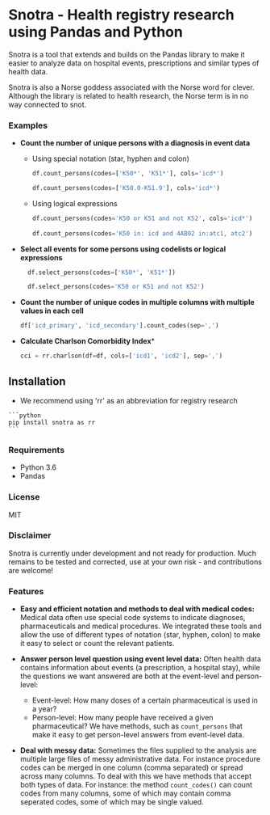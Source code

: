 # Snotra - Health registry research using Pandas and Python
Snotra is a tool that extends and builds on the Pandas library to make it easier to analyze data on hospital events, prescriptions and similar types of health data.

Snotra is also a Norse goddess associated with the Norse word for clever. Although the library is related to health research, the Norse term is in no way connected to snot.

### Examples
- **Count the number of unique persons with a diagnosis in event data**
    - Using special notation (star, hyphen and colon)
        ```python
        df.count_persons(codes=['K50*', 'K51*'], cols='icd*')  
        
        df.count_persons(codes=['K50.0-K51.9'], cols='icd*')        
        ```
  
    - Using logical expressions
        ```python
        df.count_persons(codes='K50 or K51 and not K52', cols='icd*')
          
        df.count_persons(codes='K50 in: icd and 4AB02 in:atc1, atc2')
        ```

    
- **Select all events for some persons using codelists or logical expressions**

    ```python
      df.select_persons(codes=['K50*', 'K51*'])

      df.select_persons(codes='K50 or K51 and not K52')

    ```

- **Count the number of unique codes in multiple columns with multiple values in each cell**
    ```python
    df['icd_primary', 'icd_secondary'].count_codes(sep=',')

    ```
- **Calculate Charlson Comorbidity Index***
    ```python
    cci = rr.charlson(df=df, cols=['icd1', 'icd2'], sep=',')
    ```

## Installation
   - We recommend using 'rr' as an abbreviation for registry research
    
    ```python
    pip install snotra as rr
    ```
    
 ### Requirements
 - Python 3.6 
 - Pandas

 ### License
 MIT
 
 ### Disclaimer
 Snotra is currently under development and not ready for production. Much remains to be tested and corrected, use at your own risk - and contributions are welcome!
  
 
 ### Features
 - **Easy and efficient notation and methods to deal with medical codes:** Medical data often use special code systems to indicate diagnoses, pharmaceuticals and medical procedures. We integrated these tools and allow the use of different types of notation (star, hyphen, colon) to make it easy to select or count the relevant patients.

- **Answer person level question using event level data:** Often health data contains information about events (a prescription, a hospital stay), while the questions we want answered are both at the event-level and person-level:
    - Event-level: How many doses of a certain pharmaceutical is used in a year?
    - Person-level: How many people have received a given pharmaceutical?
 We have methods, such as `count_persons` that make it easy to get person-level answers from event-level data.

- **Deal with messy data:** Sometimes the files supplied to the analysis are multiple large files of messy administrative data. For instance procedure codes can be merged in one column (comma separated) or spread across many columns. To deal with this we have methods that accept both types of data. For instance: the method `count_codes()` can count codes from many columns, some of which may contain comma seperated codes, some of which may be single valued.
